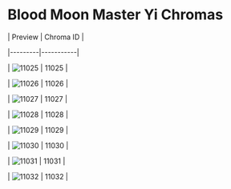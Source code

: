 # Blood Moon Master Yi Chromas


| Preview | Chroma ID |

|---------|-----------|

| ![11025](https://raw.communitydragon.org/latest/plugins/rcp-be-lol-game-data/global/default/v1/champion-chroma-images/11/11025.png) | 11025 |

| ![11026](https://raw.communitydragon.org/latest/plugins/rcp-be-lol-game-data/global/default/v1/champion-chroma-images/11/11026.png) | 11026 |

| ![11027](https://raw.communitydragon.org/latest/plugins/rcp-be-lol-game-data/global/default/v1/champion-chroma-images/11/11027.png) | 11027 |

| ![11028](https://raw.communitydragon.org/latest/plugins/rcp-be-lol-game-data/global/default/v1/champion-chroma-images/11/11028.png) | 11028 |

| ![11029](https://raw.communitydragon.org/latest/plugins/rcp-be-lol-game-data/global/default/v1/champion-chroma-images/11/11029.png) | 11029 |

| ![11030](https://raw.communitydragon.org/latest/plugins/rcp-be-lol-game-data/global/default/v1/champion-chroma-images/11/11030.png) | 11030 |

| ![11031](https://raw.communitydragon.org/latest/plugins/rcp-be-lol-game-data/global/default/v1/champion-chroma-images/11/11031.png) | 11031 |

| ![11032](https://raw.communitydragon.org/latest/plugins/rcp-be-lol-game-data/global/default/v1/champion-chroma-images/11/11032.png) | 11032 |